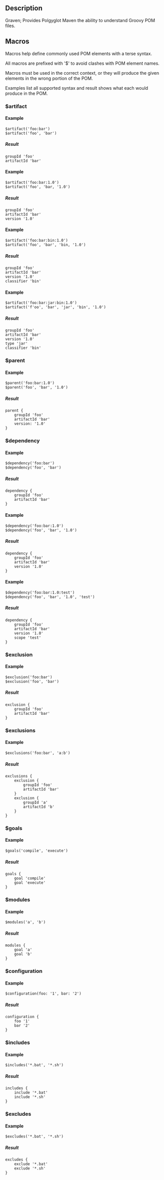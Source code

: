 Description
-----------

Graven; Provides Polgyglot Maven the ability to understand Groovy POM files.

Macros
------

Macros help define commonly used POM elements with a terse syntax.

All macros are prefixed with '$' to avoid clashes with POM element names.

Macros must be used in the correct context, or they will produce the given elements in the wrong portion of the POM.

Examples list all supported syntax and result shows what each would produce in the POM.

### $artifact

#### Example
    $artifact('foo:bar')
    $artifact('foo', 'bar')

##### Result
    groupId 'foo'
    artifactId 'bar'
    
#### Example
    $artifact('foo:bar:1.0')
    $artifact('foo', 'bar, '1.0')

##### Result
    groupId 'foo'
    artifactId 'bar'
    version '1.0'

#### Example
    $artifact('foo:bar:bin:1.0')
    $artifact('foo', 'bar', 'bin, '1.0')

##### Result
    groupId 'foo'
    artifactId 'bar'
    version '1.0'
    classifier 'bin'

#### Example
    $artifact('foo:bar:jar:bin:1.0')
    $artifact('f'oo', 'bar', 'jar', 'bin', '1.0')

##### Result
    groupId 'foo'
    artifactId 'bar'
    version '1.0'
    type 'jar'
    classifier 'bin'

### $parent

#### Example
    $parent('foo:bar:1.0')
    $parent('foo', 'bar', '1.0')

##### Result
    parent {
        groupId 'foo'
        artifactId 'bar'
        version: '1.0'
    }

### $dependency

#### Example
    $dependency('foo:bar')
    $dependency('foo', 'bar')

#####  Result
    dependency {
        groupId 'foo' 
        artifactId 'bar'
    }

#### Example
    $dependency('foo:bar:1.0')
    $dependency('foo', 'bar', '1.0')

#####  Result
    dependency {
        groupId 'foo' 
        artifactId 'bar' 
        version '1.0' 
    }

#### Example
    $dependency('foo:bar:1.0:test')
    $dependency('foo', 'bar', '1.0', 'test')

#####  Result
    dependency {
        groupId 'foo' 
        artifactId 'bar' 
        version '1.0' 
        scope 'test' 
    } 

### $exclusion

#### Example
    $exclusion('foo:bar')
    $exclusion('foo', 'bar')

##### Result
    exclusion {
        groupId 'foo' 
        artifactId 'bar' 
    } 

### $exclusions

#### Example
    $exclusions('foo:bar', 'a:b')

##### Result
    exclusions { 
        exclusion { 
            groupId 'foo' 
            artifactId 'bar' 
        } 
        exclusion {
            groupId 'a' 
            artifactId 'b' 
        } 
    } 

### $goals

#### Example
    $goals('compile', 'execute')

##### Result
    goals {
        goal 'compile' 
        goal 'execute' 
    } 

### $modules

#### Example
    $modules('a', 'b')

##### Result
    modules {
        goal 'a'
        goal 'b'
    } 

### $configuration

#### Example
    $configuration(foo: '1', bar: '2')

##### Result
    configuration {
        foo '1'
        bar '2'
    }

### $includes

#### Example
    $includes('*.bat', '*.sh')

##### Result
    includes {
        include '*.bat'
        include '*.sh'
    }

### $excludes

#### Example
    $excludes('*.bat', '*.sh')

##### Result
    excludes {
        exclude '*.bat'
        exclude '*.sh'
    }

